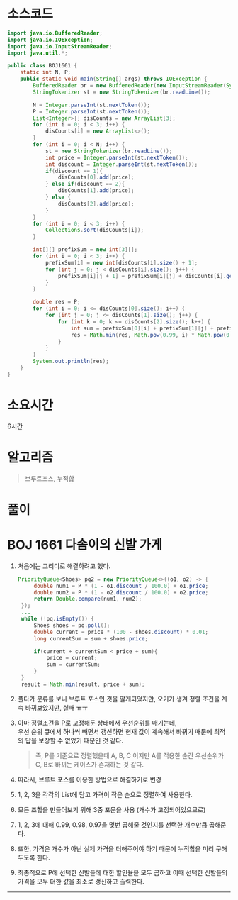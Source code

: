 # 소스코드

```Java
import java.io.BufferedReader;
import java.io.IOException;
import java.io.InputStreamReader;
import java.util.*;

public class BOJ1661 {
    static int N, P;
    public static void main(String[] args) throws IOException {
        BufferedReader br = new BufferedReader(new InputStreamReader(System.in));
        StringTokenizer st = new StringTokenizer(br.readLine());

        N = Integer.parseInt(st.nextToken());
        P = Integer.parseInt(st.nextToken());
        List<Integer>[] disCounts = new ArrayList[3];
        for (int i = 0; i < 3; i++) {
            disCounts[i] = new ArrayList<>();
        }
        for (int i = 0; i < N; i++) {
            st = new StringTokenizer(br.readLine());
            int price = Integer.parseInt(st.nextToken());
            int discount = Integer.parseInt(st.nextToken());
            if(discount == 1){
                disCounts[0].add(price);
            } else if(discount == 2){
                disCounts[1].add(price);
            } else {
                disCounts[2].add(price);
            }
        }
        for (int i = 0; i < 3; i++) {
            Collections.sort(disCounts[i]);
        }

        int[][] prefixSum = new int[3][];
        for (int i = 0; i < 3; i++) {
            prefixSum[i] = new int[disCounts[i].size() + 1];
            for (int j = 0; j < disCounts[i].size(); j++) {
                prefixSum[i][j + 1] = prefixSum[i][j] + disCounts[i].get(j);
            }
        }

        double res = P;
        for (int i = 0; i <= disCounts[0].size(); i++) {
            for (int j = 0; j <= disCounts[1].size(); j++) {
                for (int k = 0; k <= disCounts[2].size(); k++) {
                    int sum = prefixSum[0][i] + prefixSum[1][j] + prefixSum[2][k];
                    res = Math.min(res, Math.pow(0.99, i) * Math.pow(0.98, j) * Math.pow(0.97, k) * P + sum);
                }
            }
        }
        System.out.println(res);
    }
}
```

# 소요시간

6시간

# 알고리즘

> 브루트포스, 누적합

# 풀이

# BOJ 1661 다솜이의 신발 가게

1. 처음에는 그리디로 해결하려고 했다.

   ```Java
   PriorityQueue<Shoes> pq2 = new PriorityQueue<>((o1, o2) -> {
        double num1 = P * (1 - o1.discount / 100.0) + o1.price;
        double num2 = P * (1 - o2.discount / 100.0) + o2.price;
        return Double.compare(num1, num2);
    });
    ...
    while (!pq.isEmpty()) {
        Shoes shoes = pq.poll();
        double current = price * (100 - shoes.discount) * 0.01;
        long currentSum = sum + shoes.price;

        if(current + currentSum < price + sum){
            price = current;
            sum = currentSum;
        }
    }
    result = Math.min(result, price + sum);
   ```

2. 풀다가 분류를 보니 브루트 포스인 것을 알게되었지만, 오기가 생겨 정렬 조건을 계속 바꿔보았지만, 실패 ㅠㅠ
3. 아마 정렬조건을 P로 고정해둔 상태에서 우선순위를 매기는데,  
   우선 순위 큐에서 하나씩 빼면서 갱신하면 현재 값이 계속해서 바뀌기 때문에 최적의 답을 보장할 수 없었기 때문인 것 같다.
   > 즉, P를 기준으로 정렬했을때 A, B, C 이지만 A를 적용한 순간 우선순위가 C, B로 바뀌는 케이스가 존재하는 것 같다.
4. 따라서, 브루트 포스를 이용한 방법으로 해결하기로 변경
5. 1, 2, 3을 각각의 List에 담고 가격이 작은 순으로 정렬하여 사용한다.
6. 모든 조합을 만들어보기 위해 3중 포문을 사용 (개수가 고정되어있으므로)
7. 1, 2, 3에 대해 0.99, 0.98, 0.97을 몇번 곱해줄 것인지를 선택한 개수만큼 곱해준다.
8. 또한, 가격은 개수가 아닌 실제 가격을 더해주어야 하기 때문에 누적합을 미리 구해두도록 한다.
9. 최종적으로 P에 선택한 신발들에 대한 할인율을 모두 곱하고 이때 선택한 신발들의 가격을 모두 더한 값을 최소로 갱신하고 출력한다.

---
